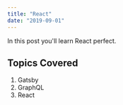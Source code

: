 ```yaml
---
title: "React"
date: "2019-09-01"
---
```


In this post you'll learn React perfect.

## Topics Covered

1. Gatsby
2. GraphQL
3. React
